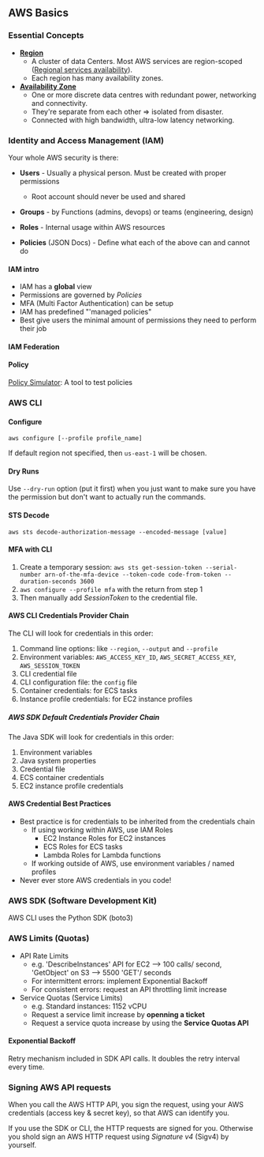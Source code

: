 ## AWS Basics

### Essential Concepts

- [**Region**](https://aws.amazon.com/about-aws/global-infrastructure/regions_az/)
  - A cluster of data Centers. Most AWS services are region-scoped ([Regional services availability](https://aws.amazon.com/about-aws/global-infrastructure/regional-product-services/)).
  - Each region has many availability zones.
- [**Availability Zone**](https://aws.amazon.com/about-aws/global-infrastructure/regions_az/)
  - One or more discrete data centres with redundant power, networking and connectivity. 
  - They're separate from each other => isolated from disaster.
  - Connected with high bandwidth, ultra-low latency networking.

### Identity and Access Management (IAM)

Your whole AWS security is there:

- **Users** - Usually a physical person. Must be created with proper permissions
  - Root account should never be used and shared
- **Groups** - by Functions (admins, devops) or teams (engineering, design)

- **Roles** - Internal usage within AWS resources
- **Policies** (JSON Docs) - Define what each of the above can and cannot do

#### IAM intro

- IAM has a **global** view
- Permissions are governed by _Policies_
- MFA (Multi Factor Authentication) can be setup
- IAM has predefined "'managed policies"
- Best give users the minimal amount of permissions they need to perform their job

#### IAM Federation

#### Policy

[Policy Simulator](https://policysim.aws.amazon.com/): A tool to test policies

### AWS CLI

#### Configure

```
aws configure [--profile profile_name]
```

If default region not specified, then `us-east-1` will be chosen.

#### Dry Runs

Use `--dry-run` option (put it first) when you just want to make sure you have the permission but don't want to actually run the commands.

#### STS Decode

```
aws sts decode-authorization-message --encoded-message [value]
```

#### MFA with CLI

1. Create a temporary session: `aws sts get-session-token --serial-number arn-of-the-mfa-device --token-code code-from-token --duration-seconds 3600`
2. `aws configure --profile mfa` with the return from step 1
3. Then manually add _SessionToken_ to the credential file.

#### AWS CLI Credentials Provider Chain

The CLI will look for credentials in this order:

1. Command line options: like `--region`, `--output` and `--profile`
2. Environment variables: `AWS_ACCESS_KEY_ID`, `AWS_SECRET_ACCESS_KEY`, `AWS_SESSION_TOKEN`
3. CLI credential file
4. CLI configuration file: the `config` file
5. Container credentials: for ECS tasks
6. Instance profile credentials: for EC2 instance profiles

##### AWS SDK Default Credentials Provider Chain

The Java SDK will look for credentials in this order:

1. Environment variables
2. Java system properties
3. Credential file
4. ECS container credentials
5. EC2 instance profile credentials

#### AWS Credential Best Practices

- Best practice is for credentials to be inherited from the credentials chain
  - If using working within AWS, use IAM Roles
    - EC2 Instance Roles for EC2 instances
    - ECS Roles for ECS tasks
    - Lambda Roles for Lambda functions
  - If working outside of AWS, use environment variables / named profiles
- Never ever store AWS credentials in you code!

### AWS SDK (Software Development Kit)

AWS CLI uses the Python SDK (boto3)

### AWS Limits (Quotas)

- API Rate Limits
  - e.g. 'DescribeInstances' API for EC2 --> 100 calls/ second, 'GetObject' on S3 --> 5500 'GET'/ seconds
  - For intermittent errors: implement Exponential Backoff
  - For consistent errors: request an API throttling limit increase
- Service Quotas (Service Limits)
  - e.g. Standard instances: 1152 vCPU
  - Request a service limit increase by **openning a ticket**
  - Request a service quota increase by using the **Service Quotas API**

#### Exponential Backoff

Retry mechanism included in SDK API calls. It doubles the retry interval every time.

### Signing AWS API requests

When you call the AWS HTTP API, you sign the request, using your AWS credentials (access key & secret key), so that AWS can identify you.

If you use the SDK or CLI, the HTTP requests are signed for you. Otherwise you shold sign an AWS HTTP request using _Signature v4_ (Sigv4) by yourself.

